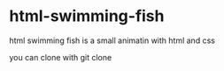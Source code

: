 # html-swimming-fish

html  swimming fish is a small animatin with html and css

you can clone with git clone <my repo name>
